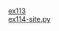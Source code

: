 #  
<a href='https://gabrielryanft.github.io/learning/cursoemvideo/python/exerciciospython/aula23 funcoes locais/ex113/' target='_blank' rel='next'>ex113</a><br/>
<a href='https://gabrielryanft.github.io/learning/cursoemvideo/python/exerciciospython/aula23 funcoes locais/ex114-site.py/' target='_blank' rel='next'>ex114-site.py</a><br/>
